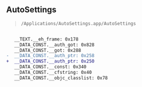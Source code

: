 ## AutoSettings

> `/Applications/AutoSettings.app/AutoSettings`

```diff

   __TEXT.__eh_frame: 0x178
   __DATA_CONST.__auth_got: 0x828
   __DATA_CONST.__got: 0x288
-  __DATA_CONST.__auth_ptr: 0x258
+  __DATA_CONST.__auth_ptr: 0x250
   __DATA_CONST.__const: 0x340
   __DATA_CONST.__cfstring: 0x40
   __DATA_CONST.__objc_classlist: 0x78

```

